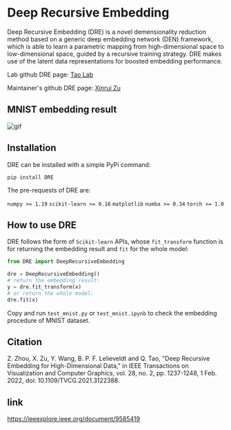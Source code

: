 # Deep Recursive Embedding

Deep Recursive Embedding (DRE) is a novel demensionality reduction method based on a generic deep embedding network (DEN) framework, which is able to learn a parametric mapping from high-dimensional space to low-dimensional space, guided by a recursive training strategy. DRE makes use of the latent data representations for boosted embedding performance.

Lab github DRE page:
[Tao Lab](https://github.com/tao-aimi/DeepRecursiveEmbedding)

Maintainer's github DRE page:
[Xinrui Zu](https://github.com/zuxinrui/DeepRecursiveEmbedding)

## MNIST embedding result

![gif](/images/MNIST-conv-2.gif)

## Installation

DRE can be installed with a simple PyPi command:

`pip install DRE`

The pre-requests of DRE are:

`numpy >= 1.19`
`scikit-learn >= 0.16`
`matplotlib`
`numba >= 0.34`
`torch >= 1.0`

## How to use DRE

DRE follows the form of `Scikit-learn` APIs, whose `fit_transform` function is for returning the embedding result and `fit` for the whole model:

```python
from DRE import DeepRecursiveEmbedding

dre = DeepRecursiveEmbedding()
# return the embedding result:
y = dre.fit_transform(x)
# or return the whole model:
dre.fit(x)
```
Copy and run `test_mnist.py` or `test_mnist.ipynb` to check the embedding procedure of MNIST dataset.

## Citation
Z. Zhou, X. Zu, Y. Wang, B. P. F. Lelieveldt and Q. Tao, "Deep Recursive Embedding for High-Dimensional Data," in IEEE Transactions on Visualization and Computer Graphics, vol. 28, no. 2, pp. 1237-1248, 1 Feb. 2022, doi: 10.1109/TVCG.2021.3122388.

## link
https://ieeexplore.ieee.org/document/9585419

## 
